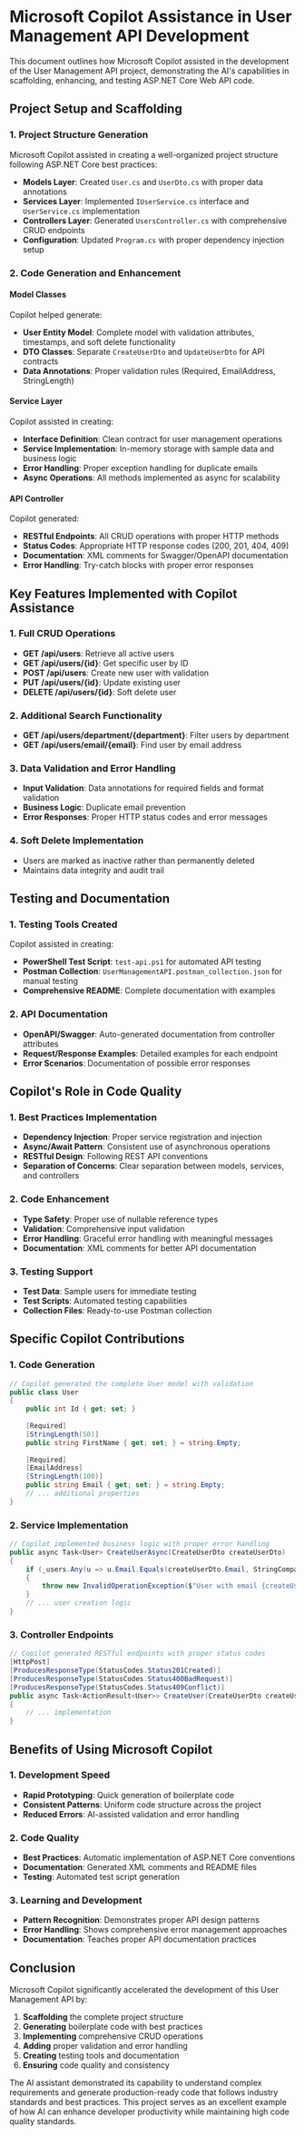 # Microsoft Copilot Assistance in User Management API Development

This document outlines how Microsoft Copilot assisted in the development of the User Management API project, demonstrating the AI's capabilities in scaffolding, enhancing, and testing ASP.NET Core Web API code.

## Project Setup and Scaffolding

### 1. Project Structure Generation
Microsoft Copilot assisted in creating a well-organized project structure following ASP.NET Core best practices:

- **Models Layer**: Created `User.cs` and `UserDto.cs` with proper data annotations
- **Services Layer**: Implemented `IUserService.cs` interface and `UserService.cs` implementation
- **Controllers Layer**: Generated `UsersController.cs` with comprehensive CRUD endpoints
- **Configuration**: Updated `Program.cs` with proper dependency injection setup

### 2. Code Generation and Enhancement

#### Model Classes
Copilot helped generate:
- **User Entity Model**: Complete model with validation attributes, timestamps, and soft delete functionality
- **DTO Classes**: Separate `CreateUserDto` and `UpdateUserDto` for API contracts
- **Data Annotations**: Proper validation rules (Required, EmailAddress, StringLength)

#### Service Layer
Copilot assisted in creating:
- **Interface Definition**: Clean contract for user management operations
- **Service Implementation**: In-memory storage with sample data and business logic
- **Error Handling**: Proper exception handling for duplicate emails
- **Async Operations**: All methods implemented as async for scalability

#### API Controller
Copilot generated:
- **RESTful Endpoints**: All CRUD operations with proper HTTP methods
- **Status Codes**: Appropriate HTTP response codes (200, 201, 404, 409)
- **Documentation**: XML comments for Swagger/OpenAPI documentation
- **Error Handling**: Try-catch blocks with proper error responses

## Key Features Implemented with Copilot Assistance

### 1. Full CRUD Operations
- **GET /api/users**: Retrieve all active users
- **GET /api/users/{id}**: Get specific user by ID
- **POST /api/users**: Create new user with validation
- **PUT /api/users/{id}**: Update existing user
- **DELETE /api/users/{id}**: Soft delete user

### 2. Additional Search Functionality
- **GET /api/users/department/{department}**: Filter users by department
- **GET /api/users/email/{email}**: Find user by email address

### 3. Data Validation and Error Handling
- **Input Validation**: Data annotations for required fields and format validation
- **Business Logic**: Duplicate email prevention
- **Error Responses**: Proper HTTP status codes and error messages

### 4. Soft Delete Implementation
- Users are marked as inactive rather than permanently deleted
- Maintains data integrity and audit trail

## Testing and Documentation

### 1. Testing Tools Created
Copilot assisted in creating:
- **PowerShell Test Script**: `test-api.ps1` for automated API testing
- **Postman Collection**: `UserManagementAPI.postman_collection.json` for manual testing
- **Comprehensive README**: Complete documentation with examples

### 2. API Documentation
- **OpenAPI/Swagger**: Auto-generated documentation from controller attributes
- **Request/Response Examples**: Detailed examples for each endpoint
- **Error Scenarios**: Documentation of possible error responses

## Copilot's Role in Code Quality

### 1. Best Practices Implementation
- **Dependency Injection**: Proper service registration and injection
- **Async/Await Pattern**: Consistent use of asynchronous operations
- **RESTful Design**: Following REST API conventions
- **Separation of Concerns**: Clear separation between models, services, and controllers

### 2. Code Enhancement
- **Type Safety**: Proper use of nullable reference types
- **Validation**: Comprehensive input validation
- **Error Handling**: Graceful error handling with meaningful messages
- **Documentation**: XML comments for better API documentation

### 3. Testing Support
- **Test Data**: Sample users for immediate testing
- **Test Scripts**: Automated testing capabilities
- **Collection Files**: Ready-to-use Postman collection

## Specific Copilot Contributions

### 1. Code Generation
```csharp
// Copilot generated the complete User model with validation
public class User
{
    public int Id { get; set; }
    
    [Required]
    [StringLength(50)]
    public string FirstName { get; set; } = string.Empty;
    
    [Required]
    [EmailAddress]
    [StringLength(100)]
    public string Email { get; set; } = string.Empty;
    // ... additional properties
}
```

### 2. Service Implementation
```csharp
// Copilot implemented business logic with proper error handling
public async Task<User> CreateUserAsync(CreateUserDto createUserDto)
{
    if (_users.Any(u => u.Email.Equals(createUserDto.Email, StringComparison.OrdinalIgnoreCase)))
    {
        throw new InvalidOperationException($"User with email {createUserDto.Email} already exists.");
    }
    // ... user creation logic
}
```

### 3. Controller Endpoints
```csharp
// Copilot generated RESTful endpoints with proper status codes
[HttpPost]
[ProducesResponseType(StatusCodes.Status201Created)]
[ProducesResponseType(StatusCodes.Status400BadRequest)]
[ProducesResponseType(StatusCodes.Status409Conflict)]
public async Task<ActionResult<User>> CreateUser(CreateUserDto createUserDto)
{
    // ... implementation
}
```

## Benefits of Using Microsoft Copilot

### 1. Development Speed
- **Rapid Prototyping**: Quick generation of boilerplate code
- **Consistent Patterns**: Uniform code structure across the project
- **Reduced Errors**: AI-assisted validation and error handling

### 2. Code Quality
- **Best Practices**: Automatic implementation of ASP.NET Core conventions
- **Documentation**: Generated XML comments and README files
- **Testing**: Automated test script generation

### 3. Learning and Development
- **Pattern Recognition**: Demonstrates proper API design patterns
- **Error Handling**: Shows comprehensive error management approaches
- **Documentation**: Teaches proper API documentation practices

## Conclusion

Microsoft Copilot significantly accelerated the development of this User Management API by:

1. **Scaffolding** the complete project structure
2. **Generating** boilerplate code with best practices
3. **Implementing** comprehensive CRUD operations
4. **Adding** proper validation and error handling
5. **Creating** testing tools and documentation
6. **Ensuring** code quality and consistency

The AI assistant demonstrated its capability to understand complex requirements and generate production-ready code that follows industry standards and best practices. This project serves as an excellent example of how AI can enhance developer productivity while maintaining high code quality standards.
